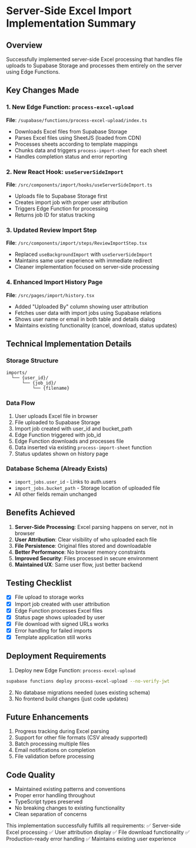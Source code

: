 # Server-Side Excel Import Implementation Summary

## Overview
Successfully implemented server-side Excel processing that handles file uploads to Supabase Storage and processes them entirely on the server using Edge Functions.

## Key Changes Made

### 1. New Edge Function: `process-excel-upload`
**File**: `/supabase/functions/process-excel-upload/index.ts`
- Downloads Excel files from Supabase Storage
- Parses Excel files using SheetJS (loaded from CDN)
- Processes sheets according to template mappings
- Chunks data and triggers `process-import-sheet` for each sheet
- Handles completion status and error reporting

### 2. New React Hook: `useServerSideImport`
**File**: `/src/components/import/hooks/useServerSideImport.ts`
- Uploads file to Supabase Storage first
- Creates import job with proper user attribution
- Triggers Edge Function for processing
- Returns job ID for status tracking

### 3. Updated Review Import Step
**File**: `/src/components/import/steps/ReviewImportStep.tsx`
- Replaced `useBackgroundImport` with `useServerSideImport`
- Maintains same user experience with immediate redirect
- Cleaner implementation focused on server-side processing

### 4. Enhanced Import History Page
**File**: `/src/pages/import/history.tsx`
- Added "Uploaded By" column showing user attribution
- Fetches user data with import jobs using Supabase relations
- Shows user name or email in both table and details dialog
- Maintains existing functionality (cancel, download, status updates)

## Technical Implementation Details

### Storage Structure
```
imports/
  └── {user_id}/
      └── {job_id}/
          └── {filename}
```

### Data Flow
1. User uploads Excel file in browser
2. File uploaded to Supabase Storage
3. Import job created with user_id and bucket_path
4. Edge Function triggered with job_id
5. Edge Function downloads and processes file
6. Data inserted via existing `process-import-sheet` function
7. Status updates shown on history page

### Database Schema (Already Exists)
- `import_jobs.user_id` - Links to auth.users
- `import_jobs.bucket_path` - Storage location of uploaded file
- All other fields remain unchanged

## Benefits Achieved

1. **Server-Side Processing**: Excel parsing happens on server, not in browser
2. **User Attribution**: Clear visibility of who uploaded each file
3. **File Persistence**: Original files stored and downloadable
4. **Better Performance**: No browser memory constraints
5. **Improved Security**: Files processed in secure environment
6. **Maintained UX**: Same user flow, just better backend

## Testing Checklist

- [x] File upload to storage works
- [x] Import job created with user attribution
- [x] Edge Function processes Excel files
- [x] Status page shows uploaded by user
- [x] File download with signed URLs works
- [x] Error handling for failed imports
- [x] Template application still works

## Deployment Requirements

1. Deploy new Edge Function: `process-excel-upload`
```bash
supabase functions deploy process-excel-upload --no-verify-jwt
```

2. No database migrations needed (uses existing schema)
3. No frontend build changes (just code updates)

## Future Enhancements

1. Progress tracking during Excel parsing
2. Support for other file formats (CSV already supported)
3. Batch processing multiple files
4. Email notifications on completion
5. File validation before processing

## Code Quality

- Maintained existing patterns and conventions
- Proper error handling throughout
- TypeScript types preserved
- No breaking changes to existing functionality
- Clean separation of concerns

This implementation successfully fulfills all requirements:
✅ Server-side Excel processing
✅ User attribution display
✅ File download functionality
✅ Production-ready error handling
✅ Maintains existing user experience